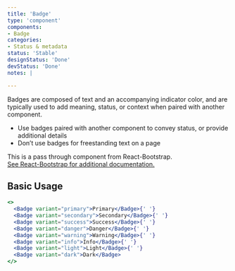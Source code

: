 ```yaml
---
title: 'Badge'
type: 'component'
components:
- Badge
categories:
- Status & metadata
status: 'Stable'
designStatus: 'Done'
devStatus: 'Done'
notes: |

---
```


Badges are composed of text and an accompanying indicator color, and are typically used to add meaning, status, or context when paired with another component.

- Use badges paired with another component to convey status, or provide additional details
- Don’t use badges for freestanding text on a page

<p>
  This is a pass through component from React-Bootstrap.<br/>
  <a href="https://react-bootstrap.github.io/components/badge/" target="_blank" rel="noopener noreferrer">
    See React-Bootstrap for additional documentation.
  </a>
</p>

## Basic Usage

```jsx live
<>
  <Badge variant="primary">Primary</Badge>{' '}
  <Badge variant="secondary">Secondary</Badge>{' '}
  <Badge variant="success">Success</Badge>{' '}
  <Badge variant="danger">Danger</Badge>{' '}
  <Badge variant="warning">Warning</Badge>{' '}
  <Badge variant="info">Info</Badge>{' '}
  <Badge variant="light">Light</Badge>{' '}
  <Badge variant="dark">Dark</Badge>
</>
```

